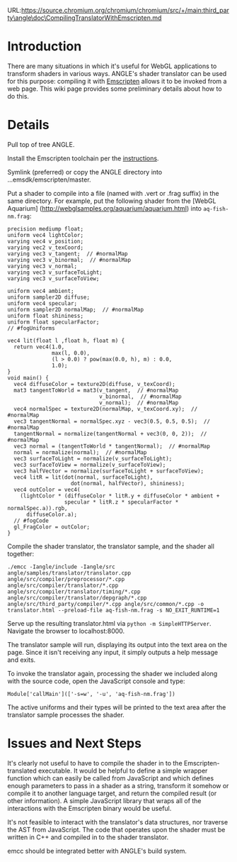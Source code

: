 URL:https://source.chromium.org/chromium/chromium/src/+/main:third_party\angle\doc\CompilingTranslatorWithEmscripten.md
# Introduction

There are many situations in which it's useful for WebGL applications to
transform shaders in various ways. ANGLE's shader translator can be used for
this purpose: compiling it with [Emscripten](http://emscripten.org/) allows it
to be invoked from a web page. This wiki page provides some preliminary details
about how to do this.

# Details

Pull top of tree ANGLE.

Install the Emscripten toolchain per the [instructions](http://emscripten.org/).

Symlink (preferred) or copy the ANGLE directory into ...emsdk/emscripten/master.

Put a shader to compile into a file (named with .vert or .frag suffix) in the
same directory. For example, put the following shader from the [WebGL Aquarium]
(http://webglsamples.org/aquarium/aquarium.html) into `aq-fish-nm.frag`:

```
precision mediump float;
uniform vec4 lightColor;
varying vec4 v_position;
varying vec2 v_texCoord;
varying vec3 v_tangent;  // #normalMap
varying vec3 v_binormal;  // #normalMap
varying vec3 v_normal;
varying vec3 v_surfaceToLight;
varying vec3 v_surfaceToView;

uniform vec4 ambient;
uniform sampler2D diffuse;
uniform vec4 specular;
uniform sampler2D normalMap;  // #normalMap
uniform float shininess;
uniform float specularFactor;
// #fogUniforms

vec4 lit(float l ,float h, float m) {
  return vec4(1.0,
              max(l, 0.0),
              (l > 0.0) ? pow(max(0.0, h), m) : 0.0,
              1.0);
}
void main() {
  vec4 diffuseColor = texture2D(diffuse, v_texCoord);
  mat3 tangentToWorld = mat3(v_tangent,  // #normalMap
                             v_binormal,  // #normalMap
                             v_normal);  // #normalMap
  vec4 normalSpec = texture2D(normalMap, v_texCoord.xy);  // #normalMap
  vec3 tangentNormal = normalSpec.xyz - vec3(0.5, 0.5, 0.5);  // #normalMap
  tangentNormal = normalize(tangentNormal + vec3(0, 0, 2));  // #normalMap
  vec3 normal = (tangentToWorld * tangentNormal);  // #normalMap
  normal = normalize(normal);  // #normalMap
  vec3 surfaceToLight = normalize(v_surfaceToLight);
  vec3 surfaceToView = normalize(v_surfaceToView);
  vec3 halfVector = normalize(surfaceToLight + surfaceToView);
  vec4 litR = lit(dot(normal, surfaceToLight),
                    dot(normal, halfVector), shininess);
  vec4 outColor = vec4(
    (lightColor * (diffuseColor * litR.y + diffuseColor * ambient +
                  specular * litR.z * specularFactor * normalSpec.a)).rgb,
      diffuseColor.a);
  // #fogCode
  gl_FragColor = outColor;
}
```

Compile the shader translator, the translator sample, and the shader all
together:

```
./emcc -Iangle/include -Iangle/src angle/samples/translator/translator.cpp angle/src/compiler/preprocessor/*.cpp angle/src/compiler/translator/*.cpp angle/src/compiler/translator/timing/*.cpp angle/src/compiler/translator/depgraph/*.cpp angle/src/third_party/compiler/*.cpp angle/src/common/*.cpp -o translator.html --preload-file aq-fish-nm.frag -s NO_EXIT_RUNTIME=1
```

Serve up the resulting translator.html via `python -m SimpleHTTPServer`.
Navigate the browser to localhost:8000.

The translator sample will run, displaying its output into the text area on the
page. Since it isn't receiving any input, it simply outputs a help message and
exits.

To invoke the translator again, processing the shader we included along with the
source code, open the JavaScript console and type:

```
Module['callMain'](['-s=w', '-u', 'aq-fish-nm.frag'])
```

The active uniforms and their types will be printed to the text area after the
translator sample processes the shader.

# Issues and Next Steps

It's clearly not useful to have to compile the shader in to the
Emscripten-translated executable. It would be helpful to define a simple wrapper
function which can easily be called from JavaScript and which defines enough
parameters to pass in a shader as a string, transform it somehow or compile it
to another language target, and return the compiled result (or other
information). A simple JavaScript library that wraps all of the interactions
with the Emscripten binary would be useful.

It's not feasible to interact with the translator's data structures, nor
traverse the AST from JavaScript. The code that operates upon the shader must be
written in C++ and compiled in to the shader translator.

emcc should be integrated better with ANGLE's build system.
